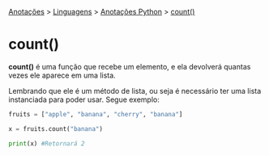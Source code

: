 <link rel="stylesheet" type="text/css" href="../../CSS/dark-theme.css">

[Anotações](../../) > [Linguagens](../Index.md) > [Anotações Python](./Index.md) > [count()](./CountList.md)

# count()
**count()** é uma função que recebe um elemento, e ela devolverá quantas vezes ele aparece em uma lista.

Lembrando que ele é um método de lista, ou seja é necessário ter uma lista instanciada para poder usar. Segue exemplo:

```python
fruits = ["apple", "banana", "cherry", "banana"]

x = fruits.count("banana")

print(x) #Retornará 2
```